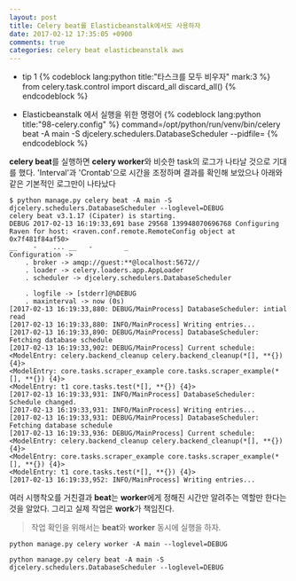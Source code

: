 ```yaml
---
layout: post
title: Celery beat를 Elasticbeanstalk에서도 사용하자
date: 2017-02-12 17:35:05 +0900
comments: true
categories: celery beat elasticbeanstalk aws
---
```


* tip 1
{% codeblock lang:python title:"타스크를 모두 비우자" mark:3 %}
from celery.task.control import discard_all
    discard_all()
{% endcodeblock %}


* Elasticbeanstalk 에서 실행을 위한 명령어
{% codeblock lang:python title:"98-celery.config"  %}
command=/opt/python/run/venv/bin/celery beat -A main -S djcelery.schedulers.DatabaseScheduler --pidfile=
{% endcodeblock %}

**celery beat**를 실행하면 **celery worker**와 비슷한 task의 로그가 나타날 것으로 기대를 했다. 'Interval'과 'Crontab'으로 시간을 조정하며 결과를 확인해 보았으나 아래와 같은 기본적인 로그만이 나타났다

```
$ python manage.py celery beat -A main -S djcelery.schedulers.DatabaseScheduler --loglevel=DEBUG   
celery beat v3.1.17 (Cipater) is starting.
DEBUG 2017-02-13 16:19:33,691 base 29568 139948070696768 Configuring Raven for host: <raven.conf.remote.RemoteConfig object at 0x7f481f84af50>
__    -    ... __   -        _
Configuration ->
    . broker -> amqp://guest:**@localhost:5672//
    . loader -> celery.loaders.app.AppLoader
    . scheduler -> djcelery.schedulers.DatabaseScheduler

    . logfile -> [stderr]@%DEBUG
    . maxinterval -> now (0s)
[2017-02-13 16:19:33,880: DEBUG/MainProcess] DatabaseScheduler: intial read
[2017-02-13 16:19:33,880: INFO/MainProcess] Writing entries...
[2017-02-13 16:19:33,890: DEBUG/MainProcess] DatabaseScheduler: Fetching database schedule
[2017-02-13 16:19:33,902: DEBUG/MainProcess] Current schedule:
<ModelEntry: celery.backend_cleanup celery.backend_cleanup(*[], **{}) {4}>
<ModelEntry: core.tasks.scraper_example core.tasks.scraper_example(*[], **{}) {4}>
<ModelEntry: t1 core.tasks.test(*[], **{}) {4}>
[2017-02-13 16:19:33,931: INFO/MainProcess] DatabaseScheduler: Schedule changed.
[2017-02-13 16:19:33,931: INFO/MainProcess] Writing entries...
[2017-02-13 16:19:33,931: DEBUG/MainProcess] DatabaseScheduler: Fetching database schedule
[2017-02-13 16:19:33,936: DEBUG/MainProcess] Current schedule:
<ModelEntry: celery.backend_cleanup celery.backend_cleanup(*[], **{}) {4}>
<ModelEntry: core.tasks.scraper_example core.tasks.scraper_example(*[], **{}) {4}>
<ModelEntry: t1 core.tasks.test(*[], **{}) {4}>
[2017-02-13 16:19:33,952: INFO/MainProcess] Writing entries...

```
여러 시행착오를 거친결과 **beat**는 **worker**에게 정해진 시간만 알려주는 역할만 한다는 것을 알았다. 그리고 실제 작업은 **work**가 책임진다.

> 작업 확인을 위해서는 **beat**와 **worker** 동시에 실행을 하자.


```
python manage.py celery worker -A main --loglevel=DEBUG
```

```
python manage.py celery beat -A main -S djcelery.schedulers.DatabaseScheduler --loglevel=DEBUG
```
